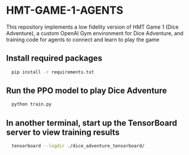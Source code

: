 # HMT-GAME-1-AGENTS
This repository implements a low fidelity version of HMT Game 1 (Dice Adventure), a custom OpenAI Gym environment for Dice Adventure, and training code for agents to connect and learn to play the game

## Install required packages
```sh
  pip install -r requirements.txt
```

## Run the PPO model to play Dice Adventure
```sh
  python train.py
```

## In another terminal, start up the TensorBoard server to view training results
```sh
  tensorboard --logdir ./dice_adventure_tensorboard/
```
